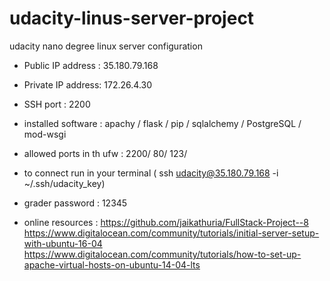 # udacity-linus-server-project
udacity nano degree linux server configuration


* Public IP address : 35.180.79.168
* Private IP address: 172.26.4.30

* SSH port : 2200

* installed software : apachy / flask / pip / sqlalchemy / PostgreSQL / mod-wsgi

* allowed ports in th ufw : 2200/ 80/ 123/ 

* to connect run in your terminal ( ssh udacity@35.180.79.168 -i ~/.ssh/udacity_key)

* grader password : 12345

* online resources : 
https://github.com/jaikathuria/FullStack-Project--8
https://www.digitalocean.com/community/tutorials/initial-server-setup-with-ubuntu-16-04
https://www.digitalocean.com/community/tutorials/how-to-set-up-apache-virtual-hosts-on-ubuntu-14-04-lts
